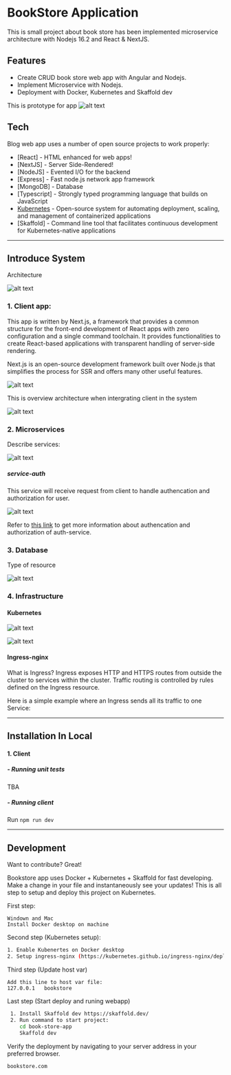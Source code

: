 # BookStore Application

This is small project about book store has been implemented microservice architecture with Nodejs 16.2 and React & NextJS.
## Features

- Create CRUD book store web app with Angular and Nodejs.
- Implement Microservice with Nodejs.
- Deployment with Docker, Kubernetes and Skaffold dev

This is prototype for app
![alt text](documents/assets/prototype-bookstore.png)

## Tech

Blog web app uses a number of open source projects to work properly:

- [React] - HTML enhanced for web apps!
- [NextJS] - Server Side-Rendered!
- [NodeJS] - Evented I/O for the backend
- [Express] - Fast node.js network app framework
- [MongoDB] - Database
- [Typescript] - Strongly typed programming language that builds on JavaScript
- [Kubernetes](https://kubernetes.io/vi/) - Open-source system for automating deployment, scaling, and management of containerized applications
- [Skaffold] - Command line tool that facilitates continuous development for Kubernetes-native applications

***
## Introduce System

Architecture

![alt text](documents/assets/micro-architecture.png)

###  1. Client app:

This app is written by Next.js, a framework that provides a common structure for the front-end development of React apps with zero configuration and a single command toolchain. It provides functionalities to create React-based applications with transparent handling of server-side rendering.

Next.js is an open-source development framework built over Node.js that simplifies the process for SSR and offers many other useful features.

![alt text](documents/assets/client-ssr.png)

This is overview architecture when intergrating client in the system

![alt text](documents/assets/client-ssr-overview.png)

### 2. Microservices

Describe services:

![alt text](documents/assets/services.png)

##### service-auth
This service will receive request from client to handle authencation and authorization for user. 

![alt text](documents/assets/auth-srv-api.png)

Refer to [this link](documents/docs/Authentication/jwt-vs-cookie.md) to get more information about authencation and authorization of auth-service.

### 3. Database

Type of resource

![alt text](documents/assets/type-of-resource.png)


### 4. Infrastructure

#### Kubernetes

![alt text](documents/assets/kube-diagram.png)

![alt text](documents/assets/kube-externalName.png)

#### Ingress-nginx

What is Ingress? 
Ingress exposes HTTP and HTTPS routes from outside the cluster to services within the cluster. Traffic routing is controlled by rules defined on the Ingress resource.

Here is a simple example where an Ingress sends all its traffic to one Service:
***

## Installation In Local
#### 1. Client

##### - Running unit tests

TBA

##### - Running client
Run `npm run dev`


***
## Development

Want to contribute? Great!

Bookstore app uses Docker + Kubernetes  + Skaffold for fast developing.
Make a change in your file and instantaneously see your updates!
This is all step to setup and deploy this project on Kubernetes.

First step:

```
Windown and Mac
Install Docker desktop on machine
```

Second step (Kubernetes setup):

```sh
1. Enable Kubenertes on Docker desktop
2. Setup ingress-nginx (https://kubernetes.github.io/ingress-nginx/deploy/)
```

Third step (Update host var)
```
Add this line to host var file:
127.0.0.1   bookstore
```

Last step (Start deploy and runing webapp)

```sh
 1. Install Skaffold dev https://skaffold.dev/
 2. Run command to start project:
    cd book-store-app
    Skaffold dev
```

Verify the deployment by navigating to your server address in
your preferred browser.

```sh
bookstore.com
```


